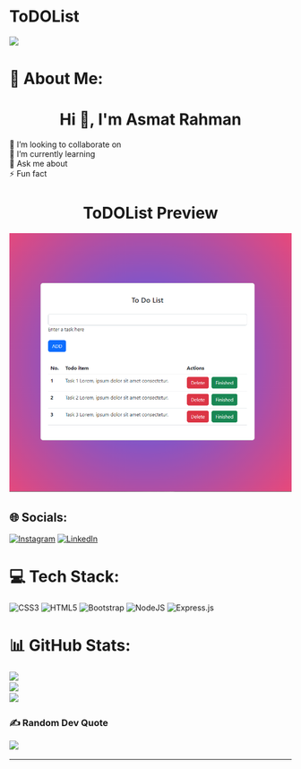 # ToDOList
[![](https://visitcount.itsvg.in/api?id=AsmatRahman&icon=1&color=4)](https://visitcount.itsvg.in)
# 💫 About Me:
<h1 align="center">Hi 👋, I'm Asmat Rahman</h1>
👯 I’m looking to collaborate on<br>🌱 I’m currently learning<br>💬 Ask me about<br>⚡ Fun fact
<h1 align="center">ToDOList Preview</h1>
<div id="header" align="center">
  <img src="https://github.com/AsmatRahman/ToDOList/blob/main/public/images/Demo.png" width="600"/>
</div>

## 🌐 Socials:
[![Instagram](https://img.shields.io/badge/Instagram-%23E4405F.svg?logo=Instagram&logoColor=white)](https://instagram.com/a.r_info) [![LinkedIn](https://img.shields.io/badge/LinkedIn-%230077B5.svg?logo=linkedin&logoColor=white)](https://linkedin.com/in/asmatrahman27) 


# 💻 Tech Stack:
![CSS3](https://img.shields.io/badge/css3-%231572B6.svg?style=flat&logo=css3&logoColor=white) ![HTML5](https://img.shields.io/badge/html5-%23E34F26.svg?style=flat&logo=html5&logoColor=white) ![Bootstrap](https://img.shields.io/badge/bootstrap-%23563D7C.svg?style=flat&logo=bootstrap&logoColor=white) ![NodeJS](https://img.shields.io/badge/node.js-6DA55F?style=flat&logo=node.js&logoColor=white) ![Express.js](https://img.shields.io/badge/express.js-%23404d59.svg?style=flat&logo=express&logoColor=%2361DAFB)
# 📊 GitHub Stats:
![](https://github-readme-stats.vercel.app/api?username=AsmatRahman&theme=vue&hide_border=false&include_all_commits=false&count_private=false)<br/>
![](https://github-readme-streak-stats.herokuapp.com/?user=AsmatRahman&theme=vue&hide_border=false)<br/>
![](https://github-readme-stats.vercel.app/api/top-langs/?username=AsmatRahman&theme=vue&hide_border=false&include_all_commits=false&count_private=false&layout=compact)

### ✍️ Random Dev Quote
![](https://quotes-github-readme.vercel.app/api?type=horizontal&theme=dark)

---


